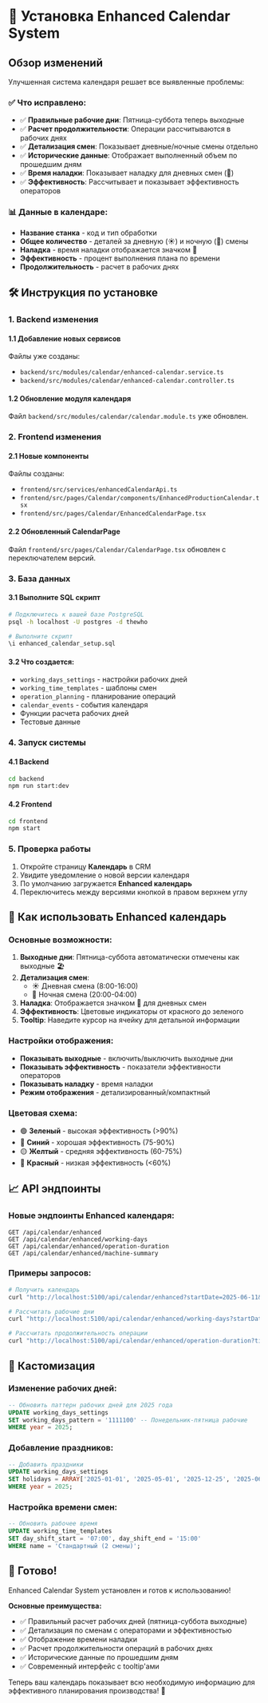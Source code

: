 # 🚀 Установка Enhanced Calendar System

## Обзор изменений

Улучшенная система календаря решает все выявленные проблемы:

### ✅ Что исправлено:
- ✅ **Правильные рабочие дни**: Пятница-суббота теперь выходные
- ✅ **Расчет продолжительности**: Операции рассчитываются в рабочих днях  
- ✅ **Детализация смен**: Показывает дневные/ночные смены отдельно
- ✅ **Исторические данные**: Отображает выполненный объем по прошедшим дням
- ✅ **Время наладки**: Показывает наладку для дневных смен (🔧)
- ✅ **Эффективность**: Рассчитывает и показывает эффективность операторов

### 📊 Данные в календаре:
- **Название станка** - код и тип обработки
- **Общее количество** - деталей за дневную (☀️) и ночную (🌙) смены
- **Наладка** - время наладки отображается значком 🔧
- **Эффективность** - процент выполнения плана по времени
- **Продолжительность** - расчет в рабочих днях

## 🛠 Инструкция по установке

### 1. Backend изменения

#### 1.1 Добавление новых сервисов
Файлы уже созданы:
- `backend/src/modules/calendar/enhanced-calendar.service.ts`
- `backend/src/modules/calendar/enhanced-calendar.controller.ts`

#### 1.2 Обновление модуля календаря
Файл `backend/src/modules/calendar/calendar.module.ts` уже обновлен.

### 2. Frontend изменения

#### 2.1 Новые компоненты
Файлы созданы:
- `frontend/src/services/enhancedCalendarApi.ts`
- `frontend/src/pages/Calendar/components/EnhancedProductionCalendar.tsx`
- `frontend/src/pages/Calendar/EnhancedCalendarPage.tsx`

#### 2.2 Обновленный CalendarPage
Файл `frontend/src/pages/Calendar/CalendarPage.tsx` обновлен с переключателем версий.

### 3. База данных

#### 3.1 Выполните SQL скрипт
```bash
# Подключитесь к вашей базе PostgreSQL
psql -h localhost -U postgres -d thewho

# Выполните скрипт
\i enhanced_calendar_setup.sql
```

#### 3.2 Что создается:
- `working_days_settings` - настройки рабочих дней
- `working_time_templates` - шаблоны смен  
- `operation_planning` - планирование операций
- `calendar_events` - события календаря
- Функции расчета рабочих дней
- Тестовые данные

### 4. Запуск системы

#### 4.1 Backend
```bash
cd backend
npm run start:dev
```

#### 4.2 Frontend  
```bash
cd frontend
npm start
```

### 5. Проверка работы

1. Откройте страницу **Календарь** в CRM
2. Увидите уведомление о новой версии календаря
3. По умолчанию загружается **Enhanced календарь**
4. Переключитесь между версиями кнопкой в правом верхнем углу

## 🎯 Как использовать Enhanced календарь

### Основные возможности:

1. **Выходные дни**: Пятница-суббота автоматически отмечены как выходные 🏖️
2. **Детализация смен**: 
   - ☀️ Дневная смена (8:00-16:00)
   - 🌙 Ночная смена (20:00-04:00)
3. **Наладка**: Отображается значком 🔧 для дневных смен
4. **Эффективность**: Цветовые индикаторы от красного до зеленого
5. **Tooltip**: Наведите курсор на ячейку для детальной информации

### Настройки отображения:

- **Показывать выходные** - включить/выключить выходные дни
- **Показывать эффективность** - показатели эффективности операторов  
- **Показывать наладку** - время наладки
- **Режим отображения** - детализированный/компактный

### Цветовая схема:

- 🟢 **Зеленый** - высокая эффективность (>90%)
- 🔵 **Синий** - хорошая эффективность (75-90%)
- 🟡 **Желтый** - средняя эффективность (60-75%)
- 🔴 **Красный** - низкая эффективность (<60%)

## 📈 API эндпоинты

### Новые эндпоинты Enhanced календаря:

```
GET /api/calendar/enhanced
GET /api/calendar/enhanced/working-days  
GET /api/calendar/enhanced/operation-duration
GET /api/calendar/enhanced/machine-summary
```

### Примеры запросов:

```bash
# Получить календарь
curl "http://localhost:5100/api/calendar/enhanced?startDate=2025-06-11&endDate=2025-06-25"

# Рассчитать рабочие дни
curl "http://localhost:5100/api/calendar/enhanced/working-days?startDate=2025-06-11&endDate=2025-06-25"

# Рассчитать продолжительность операции
curl "http://localhost:5100/api/calendar/enhanced/operation-duration?timePerPart=20&quantity=100&setupTime=120"
```

## 🔧 Кастомизация

### Изменение рабочих дней:
```sql
-- Обновить паттерн рабочих дней для 2025 года
UPDATE working_days_settings 
SET working_days_pattern = '1111100' -- Понедельник-пятница рабочие
WHERE year = 2025;
```

### Добавление праздников:
```sql
-- Добавить праздники
UPDATE working_days_settings 
SET holidays = ARRAY['2025-01-01', '2025-05-01', '2025-12-25', '2025-06-12']
WHERE year = 2025;
```

### Настройка времени смен:
```sql
-- Обновить рабочее время
UPDATE working_time_templates 
SET day_shift_start = '07:00', day_shift_end = '15:00'
WHERE name = 'Стандартный (2 смены)';
```

## 🎉 Готово!

Enhanced Calendar System установлен и готов к использованию!

**Основные преимущества:**
- ✅ Правильный расчет рабочих дней (пятница-суббота выходные)
- ✅ Детализация по сменам с операторами и эффективностью
- ✅ Отображение времени наладки
- ✅ Расчет продолжительности операций в рабочих днях
- ✅ Исторические данные по прошедшим дням
- ✅ Современный интерфейс с tooltip'ами

Теперь ваш календарь показывает всю необходимую информацию для эффективного планирования производства! 🚀
